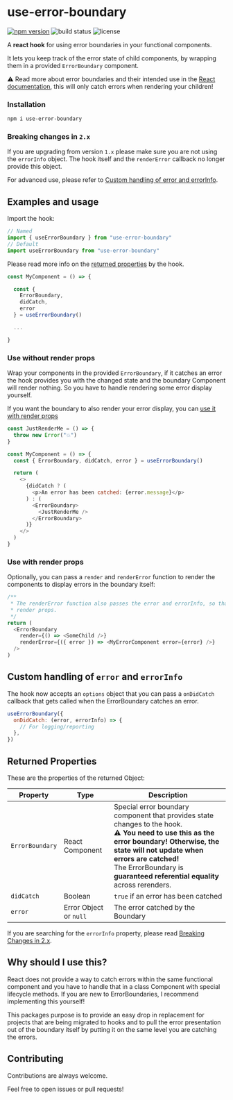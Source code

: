 # use-error-boundary

[![npm version](https://img.shields.io/npm/v/use-error-boundary.svg)](https://www.npmjs.com/package/use-error-boundary)
![build status](https://travis-ci.org/JoschuaSchneider/use-error-boundary.svg?branch=master)
![license](https://img.shields.io/npm/l/use-error-boundary.svg)

A **react hook** for using error boundaries in your functional components.

It lets you keep track of the error state of child components, by wrapping them in a provided `ErrorBoundary` component.

:warning: Read more about error boundaries and their intended use in the [React documentation](https://reactjs.org/docs/error-boundaries.html), this will only catch errors when rendering your children!

### Installation

```bash
npm i use-error-boundary
```

### Breaking changes in `2.x`

If you are upgrading from version `1.x` please make sure you are not using the `errorInfo` object.
The hook itself and the `renderError` callback no longer provide this object.

For advanced use, please refer to [Custom handling of error and errorInfo](#custom-handling-of-error-and-errorinfo).

## Examples and usage

Import the hook:

```javascript
// Named
import { useErrorBoundary } from "use-error-boundary"
// Default
import useErrorBoundary from "use-error-boundary"
```

Please read more info on the [returned properties](#returned-properties) by the hook.

```javascript
const MyComponent = () => {

  const {
    ErrorBoundary,
    didCatch,
    error
  } = useErrorBoundary()

  ...

}
```

### Use without render props

Wrap your components in the provided `ErrorBoundary`,
if it catches an error the hook provides you with the changed state and the boundary Component will render nothing. So you have to handle rendering some error display yourself.

If you want the boundary to also render your error display, you can [use it with render props](#use-with-render-props)

```javascript
const JustRenderMe = () => {
  throw new Error("💥")
}

const MyComponent = () => {
  const { ErrorBoundary, didCatch, error } = useErrorBoundary()

  return (
    <>
      {didCatch ? (
        <p>An error has been catched: {error.message}</p>
      ) : (
        <ErrorBoundary>
          <JustRenderMe />
        </ErrorBoundary>
      )}
    </>
  )
}
```

### Use with render props

Optionally, you can pass a `render` and `renderError` function to render the components to display errors in the boundary itself:

```javascript
/**
 * The renderError function also passes the error and errorInfo, so that you can display it using
 * render props.
 */
return (
  <ErrorBoundary
    render={() => <SomeChild />}
    renderError={({ error }) => <MyErrorComponent error={error} />}
  />
)
```

## Custom handling of `error` and `errorInfo`

The hook now accepts an `options` object that you can pass a `onDidCatch` callback that gets called when the ErrorBoundary catches an error.

```js
useErrorBoundary({
  onDidCatch: (error, errorInfo) => {
    // For logging/reporting
  },
})
```

## Returned Properties

These are the properties of the returned Object:

| Property        | Type                   | Description                                                                                                                                                                                                                                                                           |
| --------------- | ---------------------- | ------------------------------------------------------------------------------------------------------------------------------------------------------------------------------------------------------------------------------------------------------------------------------------- |
| `ErrorBoundary` | React Component        | Special error boundary component that provides state changes to the hook. <br>:warning: **You need to use this as the error boundary! Otherwise, the state will not update when errors are catched!** <br> The ErrorBoundary is **guaranteed referential equality** across rerenders. |
| `didCatch`      | Boolean                | `true` if an error has been catched                                                                                                                                                                                                                                                   |
| `error`         | Error Object or `null` | The error catched by the Boundary                                                                                                                                                                                                                                                     |

If you are searching for the `errorInfo` property, please read [Breaking Changes in 2.x](#breaking-changes-in-2x).

## Why should I use this?

React does not provide a way to catch errors within the same functional component and you have to handle that in a class Component with special lifecycle methods.
If you are new to ErrorBoundaries, I recommend implementing this yourself!

This packages purpose is to provide an easy drop in replacement for projects that are being migrated to hooks and to pull the error presentation out of the boundary itself by putting it on the same level you are catching the errors.

## Contributing

Contributions are always welcome.

Feel free to open issues or pull requests!
